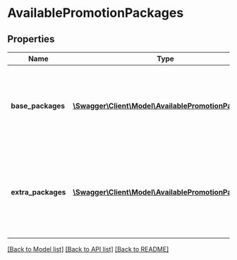 # AvailablePromotionPackages

## Properties
Name | Type | Description | Notes
------------ | ------------- | ------------- | -------------
**base_packages** | [**\Swagger\Client\Model\AvailablePromotionPackage[]**](AvailablePromotionPackage.md) | Available base promotion packages. Only one base package can be set on an offer. | [optional] 
**extra_packages** | [**\Swagger\Client\Model\AvailablePromotionPackage[]**](AvailablePromotionPackage.md) | Available extra promotion packages. Multiple different extra packages can be set on an offer. | [optional] 

[[Back to Model list]](../../README.md#documentation-for-models) [[Back to API list]](../../README.md#documentation-for-api-endpoints) [[Back to README]](../../README.md)

